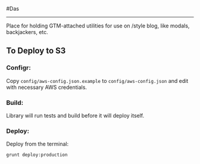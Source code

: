 #Das

---

Place for holding GTM-attached utilities for use on /style blog, like modals, backjackers, etc.


## To Deploy to S3

### Configr:
Copy <code>config/aws-config.json.example</code> to <code>config/aws-config.json</code> and edit with necessary AWS credentials.

### Build:
Library will run tests and build before it will deploy itself.

### Deploy:
Deploy from the terminal:

    grunt deploy:production
